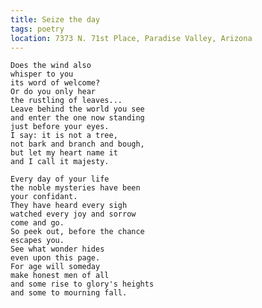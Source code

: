 ```yaml
---
title: Seize the day
tags: poetry
location: 7373 N. 71st Place, Paradise Valley, Arizona
---
```


    Does the wind also
    whisper to you
    its word of welcome?
    Or do you only hear
    the rustling of leaves...
    Leave behind the world you see
    and enter the one now standing
    just before your eyes.
    I say: it is not a tree,
    not bark and branch and bough,
    but let my heart name it
    and I call it majesty.

    Every day of your life
    the noble mysteries have been
    your confidant.
    They have heard every sigh
    watched every joy and sorrow
    come and go.
    So peek out, before the chance
    escapes you.
    See what wonder hides
    even upon this page.
    For age will someday
    make honest men of all
    and some rise to glory's heights
    and some to mourning fall.


